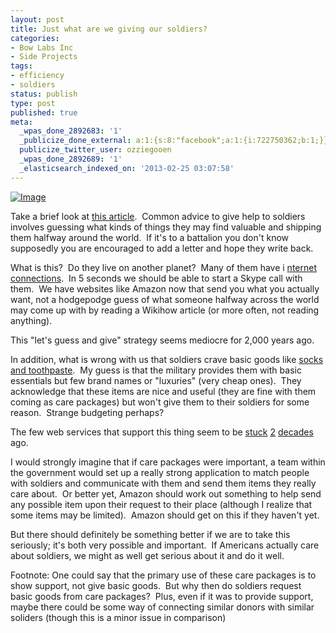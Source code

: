 ```yaml
---
layout: post
title: Just what are we giving our soldiers?
categories:
- Bow Labs Inc
- Side Projects
tags:
- efficiency
- soldiers
status: publish
type: post
published: true
meta:
  _wpas_done_2892683: '1'
  _publicize_done_external: a:1:{s:8:"facebook";a:1:{i:722750362;b:1;}}
  publicize_twitter_user: ozziegooen
  _wpas_done_2892689: '1'
  _elasticsearch_indexed_on: '2013-02-25 03:07:58'
---
```

[ ![Image](http://bowlabs.files.wordpress.com/2013/02/care-packages.jpg?w=490) ](http://bowlabs.files.wordpress.com/2013/02/care-packages.jpg)

Take a brief look at [this article](http://www.wikihow.com/Support-Deployed-US-Troops).  Common advice to give help to soldiers involves guessing what kinds of things they may find valuable and shipping them halfway around the world.  If it's to a battalion you don't know supposedly you are encouraged to add a letter and hope they write back.

What is this?  Do they live on another planet?  Many of them have i [nternet connections](http://answers.yahoo.com/question/index?qid=20080201144458AAqBpHH).  In 5 seconds we should be able to start a Skype call with them.  We have websites like Amazon now that send you what you actually want, not a hodgepodge guess of what someone halfway across the world may come up with by reading a Wikihow article (or more often, not reading anything).  

This "let's guess and give" strategy seems mediocre for 2,000 years ago.  

In addition, what is wrong with us that soldiers crave basic goods like [socks and toothpaste](http://www.wikihow.com/Support-Deployed-US-Troops).  My guess is that the military provides them with basic essentials but few brand names or "luxuries" (very cheap ones).  They acknowledge that these items are nice and useful (they are fine with them coming as care packages) but won't give them to their soldiers for some reason.  Strange budgeting perhaps?  

The few web services that support this thing seem to be [stuck](http://www.adoptaussoldier.org//) [2](http://www.give2thetroops.org/) [decades](http://operationonceinalifetime.com/) ago.  

I would strongly imagine that if care packages were important, a team within the government would set up a really strong application to match people with soldiers and communicate with them and send them items they really care about.  Or better yet, Amazon should work out something to help send any possible item upon their request to their place (although I realize that some items may be limited).  Amazon should get on this if they haven't yet.

But there should definitely be something better if we are to take this seriously; it's both very possible and important.  If Americans actually care about soldiers, we might as well get serious about it and do it well.  

Footnote: One could say that the primary use of these care packages is to show support, not give basic goods.  But why then do soldiers request basic goods from care packages?  Plus, even if it was to provide support, maybe there could be some way of connecting similar donors with similar soliders (though this is a minor issue in comparison)

 
